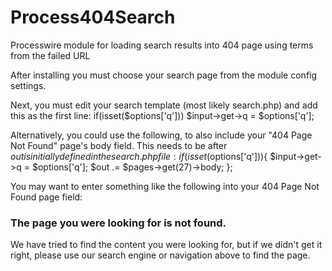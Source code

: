 Process404Search
================

Processwire module for loading search results into 404 page using terms from the failed URL

After installing you must choose your search page from the module config settings.

Next, you must edit your search template (most likely search.php) and add this as the first line:
if(isset($options['q'])) $input->get->q = $options['q'];

Alternatively, you could use the following, to also include your "404 Page Not Found" page's body field. This needs to be after $out is initially defined in the search.php file:
if(isset($options['q'])){
    $input->get->q = $options['q'];
    $out .= $pages->get(27)->body;
};

You may want to enter something like the following into your 404 Page Not Found page field:
<h3>The page you were looking for is not found.</h3>
<p>We have tried to find the content you were looking for, but if we didn't get it right, please use our search engine or navigation above to find the page.</p>
